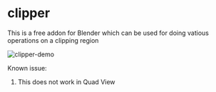 # clipper

This is a free addon for Blender which can be used for doing vatious operations on a clipping region





![clipper-demo](https://user-images.githubusercontent.com/83325628/209121671-b2621fb8-942a-4638-a06f-915eb0a4882d.gif)







Known issue:
1. This does not work in Quad View
